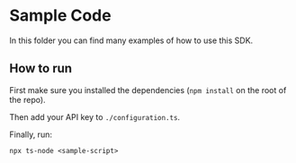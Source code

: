 # Sample Code

In this folder you can find many examples of how to use this SDK.

## How to run

First make sure you installed the dependencies (`npm install` on the root of
the repo).

Then add your API key to `./configuration.ts`.

Finally, run:
```
npx ts-node <sample-script>
```

